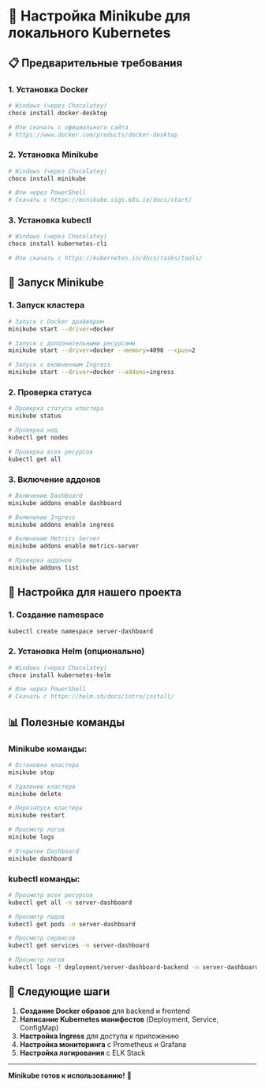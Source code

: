# 🚀 Настройка Minikube для локального Kubernetes

## 📋 Предварительные требования

### **1. Установка Docker**
```bash
# Windows (через Chocolatey)
choco install docker-desktop

# Или скачать с официального сайта
# https://www.docker.com/products/docker-desktop
```

### **2. Установка Minikube**
```bash
# Windows (через Chocolatey)
choco install minikube

# Или через PowerShell
# Скачать с https://minikube.sigs.k8s.io/docs/start/
```

### **3. Установка kubectl**
```bash
# Windows (через Chocolatey)
choco install kubernetes-cli

# Или скачать с https://kubernetes.io/docs/tasks/tools/
```

## 🚀 Запуск Minikube

### **1. Запуск кластера**
```bash
# Запуск с Docker драйвером
minikube start --driver=docker

# Запуск с дополнительными ресурсами
minikube start --driver=docker --memory=4096 --cpus=2

# Запуск с включенным Ingress
minikube start --driver=docker --addons=ingress
```

### **2. Проверка статуса**
```bash
# Проверка статуса кластера
minikube status

# Проверка нод
kubectl get nodes

# Проверка всех ресурсов
kubectl get all
```

### **3. Включение аддонов**
```bash
# Включение Dashboard
minikube addons enable dashboard

# Включение Ingress
minikube addons enable ingress

# Включение Metrics Server
minikube addons enable metrics-server

# Проверка аддонов
minikube addons list
```

## 🔧 Настройка для нашего проекта

### **1. Создание namespace**
```bash
kubectl create namespace server-dashboard
```

### **2. Установка Helm (опционально)**
```bash
# Windows (через Chocolatey)
choco install kubernetes-helm

# Или через PowerShell
# Скачать с https://helm.sh/docs/intro/install/
```

## 📊 Полезные команды

### **Minikube команды:**
```bash
# Остановка кластера
minikube stop

# Удаление кластера
minikube delete

# Перезапуск кластера
minikube restart

# Просмотр логов
minikube logs

# Открытие Dashboard
minikube dashboard
```

### **kubectl команды:**
```bash
# Просмотр всех ресурсов
kubectl get all -n server-dashboard

# Просмотр подов
kubectl get pods -n server-dashboard

# Просмотр сервисов
kubectl get services -n server-dashboard

# Просмотр логов
kubectl logs -f deployment/server-dashboard-backend -n server-dashboard
```

## 🎯 Следующие шаги

1. **Создание Docker образов** для backend и frontend
2. **Написание Kubernetes манифестов** (Deployment, Service, ConfigMap)
3. **Настройка Ingress** для доступа к приложению
4. **Настройка мониторинга** с Prometheus и Grafana
5. **Настройка логирования** с ELK Stack

---

**Minikube готов к использованию!** 🎉

